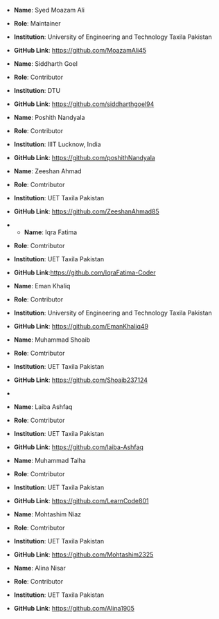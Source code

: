 - **Name**: Syed Moazam Ali
- **Role**: Maintainer
- **Institution**: University of Engineering and Technology Taxila Pakistan 
- **GitHub Link**: https://github.com/MoazamAli45

- **Name**: Siddharth Goel
- **Role**: Contributor
- **Institution**: DTU
- **GitHub Link**: https://github.com/siddharthgoel94

- **Name**: Poshith Nandyala
- **Role**: Contributor
- **Institution**: IIIT Lucknow, India
- **GitHub Link**: https://github.com/poshithNandyala


- **Name**:  Zeeshan Ahmad
- **Role**: Comtributor
- **Institution**: UET Taxila Pakistan
- **GitHub Link**: https://github.com/ZeeshanAhmad85

- - **Name**: Iqra Fatima 
- **Role**: Comtributor
- **Institution**: UET Taxila Pakistan
- **GitHub Link**:https://github.com/IqraFatima-Coder


- **Name**: Eman Khaliq
- **Role**: Contributor
- **Institution**: University of Engineering and Technology Taxila Pakistan
- **GitHub Link**: https://github.com/EmanKhaliq49

- **Name**:  Muhammad Shoaib
- **Role**: Comtributor
- **Institution**: UET Taxila Pakistan
- **GitHub Link**: https://github.com/Shoaib237124
- 

- **Name**:  Laiba Ashfaq
- **Role**: Comtributor
- **Institution**: UET Taxila Pakistan
- **GitHub Link**: https://github.com/laiba-Ashfaq


- **Name**:  Muhammad Talha
- **Role**: Comtributor
- **Institution**: UET Taxila Pakistan
- **GitHub Link**: https://github.com/LearnCode801



- **Name**:  Mohtashim Niaz
- **Role**: Comtributor
- **Institution**: UET Taxila Pakistan
- **GitHub Link**: https://github.com/Mohtashim2325



- **Name**:  Alina Nisar
- **Role**: Contributor
- **Institution**: UET Taxila Pakistan
- **GitHub Link**: https://github.com/Alina1905


